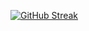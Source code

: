 [![GitHub Streak](https://github-readme-streak-stats-orcin-zeta.vercel.app?user=OS634&theme=highcontrast)](https://git.io/streak-stats)
